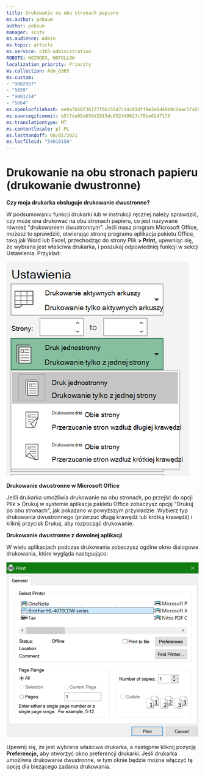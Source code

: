 ```yaml
---
title: Drukowanie na obu stronach papieru
ms.author: pebaum
author: pebaum
manager: scotv
ms.audience: Admin
ms.topic: article
ms.service: o365-administration
ROBOTS: NOINDEX, NOFOLLOW
localization_priority: Priority
ms.collection: Adm_O365
ms.custom:
- "9002957"
- "5659"
- "9001214"
- "5664"
ms.openlocfilehash: ee9a7b58f36137f0bc5647c14c01dff9e2e6d49b9c2eac5fa5996c258fbafbb7
ms.sourcegitcommit: b5f7da89a650d2915dc652449623c78be6247175
ms.translationtype: MT
ms.contentlocale: pl-PL
ms.lasthandoff: 08/05/2021
ms.locfileid: "54010158"
---
```

# <a name="printing-on-both-sides-of-paper-duplex-printing"></a>Drukowanie na obu stronach papieru (drukowanie dwustronne)

**Czy moja drukarka obsługuje drukowanie dwustronne?**

W podsumowaniu funkcji drukarki lub w instrukcji ręcznej należy sprawdzić, czy może ona drukować na obu stronach papieru, co jest nazywane również "drukowaniem dwustronnym". Jeśli masz program Microsoft Office, możesz to sprawdzić, otwierając stronę programu aplikacja pakietu Office, taką jak Word lub Excel, przechodząc do strony Plik **> Print,** upewniąc się, że wybrana jest właściwa drukarka, i poszukaj odpowiedniej funkcji w sekcji Ustawienia. Przykład: 

![Ustawienia drukarki](media/print-settings.png)

**Drukowanie dwustronne w Microsoft Office**

Jeśli drukarka umożliwia drukowanie na obu stronach, po przejść do opcji Plik **>** Drukuj w systemie aplikacja pakietu Office zobaczysz opcję "Drukuj po obu stronach", jak pokazano w powyższym przykładzie.  Wybierz typ drukowania dwustronnego (przerzuć długą krawędź lub krótką  krawędź) i kliknij przycisk Drukuj, aby rozpocząć drukowanie.

**Drukowanie dwustronne z dowolnej aplikacji**

W wielu aplikacjach podczas drukowania zobaczysz ogólne okno dialogowe drukowania, które wygląda następująco: 

![Okno dialogowe Drukowanie](media/print-dialog.png)

Upewnij się, że jest wybrana właściwa drukarka, a następnie kliknij pozycję **Preferencje,** aby otworzyć okno preferencji drukarki. Jeśli drukarka umożliwia drukowanie dwustronne, w tym oknie będzie można włączyć tę opcję dla bieżącego zadania drukowania.
